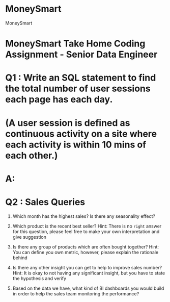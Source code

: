 # MoneySmart
MoneySmart
# MoneySmart Take Home Coding Assignment - Senior Data Engineer

# Q1 : Write an SQL statement to find the total number of user sessions each page has each day.
# (A user session is defined as continuous activity on a site where each activity is within 10 mins of each other.)

# A: 

# Q2 : Sales Queries
1. Which month has the highest sales? Is there any seasonality effect?

2. Which product is the recent best seller?
Hint: There is no `right` answer for this question, please feel free to make your own interpretation and
give suggestion

3. Is there any group of products which are often bought together?
Hint: You can define you own metric, however, please explain the rationale behind

4. Is there any other insight you can get to help to improve sales number?
Hint: It is okay to not having any significant insight, but you have to state the hypothesis and verify

5. Based on the data we have, what kind of BI dashboards you would build in order to help the sales
team monitoring the performance?

##
